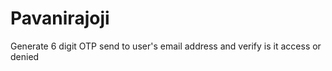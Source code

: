 # Pavanirajoji
Generate 6 digit OTP send to user's email address and verify is it access or denied 
